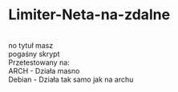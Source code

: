 # Limiter-Neta-na-zdalne
</br>no tytuł masz 
</br>pogaśny skrypt
</br>Przetestowany na:
</br>ARCH - Działa masno
</br>Debian - Działa tak samo jak na archu 
